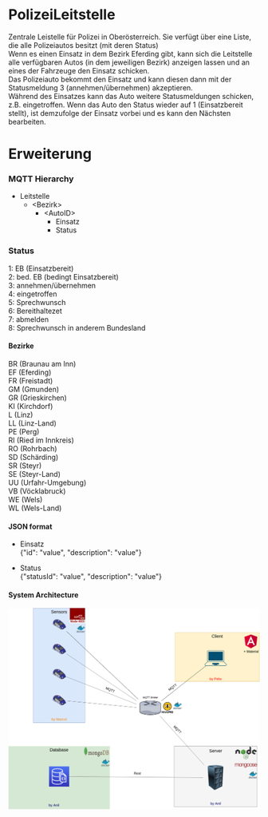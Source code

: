 # PolizeiLeitstelle
Zentrale Leistelle für Polizei in Oberösterreich. Sie verfügt über eine Liste, die alle Polizeiautos besitzt (mit deren Status)  
Wenn es einen Einsatz in dem Bezirk Eferding gibt, kann sich die Leitstelle alle verfügbaren Autos (in dem jeweiligen Bezirk) anzeigen lassen und an eines der Fahrzeuge den Einsatz schicken.  
Das Polizeiauto bekommt den Einsatz und kann diesen dann mit der Statusmeldung 3 (annehmen/übernehmen) akzeptieren.  
Während des Einsatzes kann das Auto weitere Statusmeldungen schicken, z.B. eingetroffen.
Wenn das Auto den Status wieder auf 1 (Einsatzbereit stellt), ist demzufolge der Einsatz vorbei und es kann den Nächsten bearbeiten.

# Erweiterung


### MQTT Hierarchy
* Leitstelle
  * \<Bezirk\>
    * \<AutoID\>
      * Einsatz
      * Status

### Status
1:	EB (Einsatzbereit)  
2:	bed. EB (bedingt Einsatzbereit)  
3:	annehmen/übernehmen  
4:	eingetroffen  
5:	Sprechwunsch  
6:	Bereithaltezet  
7:	abmelden  
8:	Sprechwunsch in anderem Bundesland


#### Bezirke  
BR (Braunau am Inn)  
EF (Eferding)  
FR (Freistadt)  
GM (Gmunden)  
GR (Grieskirchen)  
KI (Kirchdorf)  
L (Linz)  
LL (Linz-Land)  
PE (Perg)  
RI (Ried im Innkreis)  
RO (Rohrbach)  
SD (Schärding)  
SR (Steyr)  
SE (Steyr-Land)  
UU (Urfahr-Umgebung)  
VB (Vöcklabruck)  
WE (Wels)  
WL (Wels-Land)

#### JSON format
* Einsatz  
{"id": "value", "description": "value"}

* Status  
{"statusId": "value", "description": "value"}  

#### System Architecture  
  
<img src="SystemArchitecture.png"  width="800">
